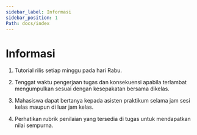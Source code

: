 ```yaml
---
sidebar_label: Informasi
sidebar_position: 1
Path: docs/index
---
```


# Informasi

1. Tutorial rilis setiap minggu pada hari Rabu.

2. Tenggat waktu pengerjaan tugas dan konsekuensi apabila terlambat mengumpulkan sesuai dengan kesepakatan bersama dikelas.

3. Mahasiswa dapat bertanya kepada asisten praktikum selama jam sesi kelas maupun di luar jam kelas.

4. Perhatikan rubrik penilaian yang tersedia di tugas untuk mendapatkan nilai sempurna.